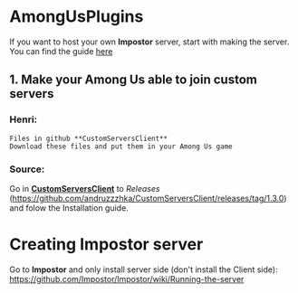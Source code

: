 # AmongUsPlugins

If you want to host your own **Impostor** server, start with making the server. You can find the guide [here](#Creating-Impostor-server)


## 1. Make your Among Us able to join custom servers
  ### Henri:
    Files in github **CustomServersClient**
    Download these files and put them in your Among Us game

  ### Source:
  Go in [**CustomServersClient**](#https://github.com/andruzzzhka/CustomServersClient) to *Releases* (https://github.com/andruzzzhka/CustomServersClient/releases/tag/1.3.0) and folow the Installation guide. 


# Creating Impostor server
 Go to **Impostor** and only install server side (don't install the Client side):
    https://github.com/Impostor/Impostor/wiki/Running-the-server